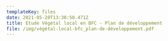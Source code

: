 ```yaml
---
templateKey: files
date: 2021-05-28T13:38:50.471Z
title: Etude Végétal local en BFC - Plan de développement
file: /img/végétal-local-bfc_plan-de-développement.pdf
---
```

